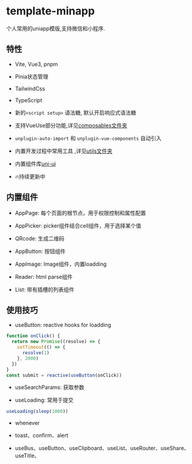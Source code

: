 # template-minapp
个人常用的uniapp模版,支持微信和小程序.

## 特性
* Vite, Vue3, pnpm

* Pinia状态管理

* TailwindCss

* TypeScript

* 新的`<script setup>` 语法糖, 默认开启响应式语法糖

* 支持VueUse部分功能,详见[composables文件夹](https://github.com/Depeng0929/ktemplate-miapp-v/tree/main/src/composables)

* `unplugin-auto-import` 和 `unplugin-vue-components` 自动引入

* 内置开发过程中常用工具 ,详见[utils文件夹](https://github.com/Depeng0929/ktemplate-miapp-v/tree/main/src/utils)

* 内置组件库[uni-ui](https://uniapp.dcloud.net.cn/component/uniui/uni-ui.html)

* 🔥持续更新中

## 内置组件

* AppPage: 每个页面的根节点，用于权限控制和属性配置

* AppPicker: picker组件结合cell组件，用于选择某个值

* QRcode: 生成二维码

* AppButton: 按钮组件

* AppImage: Image组件，内置loadding

* Reader: html parse组件

* List: 带有插槽的列表组件

## 使用技巧

* useButton: reactive hooks for loadding

```js
function onClick() {
  return new Promise((resolve) => {
    setTimeout(() => {
      resolve(1)
    }, 2000)
  })
}
const submit = reactive(useButton(onClick))
```

* useSearchParams: 获取参数

* useLoading: 常用于提交

```js
useLoading(sleep(1000))
```

* whenever

* toast、confirm、alert

* useBus、useButton、useClipboard、useList、useRouter、useShare、useTitle、
